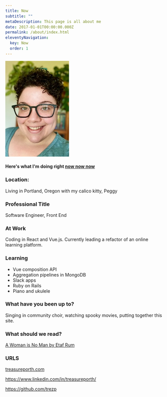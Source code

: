 ```yaml
---
title: Now
subtitle: ""
metaDescription: This page is all about me
date: 2017-01-01T00:00:00.000Z
permalink: /about/index.html
eleventyNavigation:
  key: Now
  order: 1
---
```

![Picture of Treasure Porth](/static/img/img_3178_adobespark.jpeg)

#### Here's what I'm doing right [now now now](https://nownownow.com/about)

### Location:

Living in Portland, Oregon with my calico kitty, Peggy 

### Professional Title

Software Engineer, Front End 

### At Work

Coding in React and Vue.js. Currently leading a refactor of an online learning platform. 

### Learning

* Vue composition API 
* Aggregation pipelines in MongoDB 
* Slack apps 
* Ruby on Rails 
* Piano and ukulele 

### What have you been up to?

Singing in community choir, watching spooky movies, putting together this site.

### What should we read?

[A Woman is No Man by Etaf Rum](https://www.goodreads.com/book/show/34313931-a-woman-is-no-man)

### URLS

[treasureporth.com](treasureporth.com)

<https://www.linkedin.com/in/treasureporth/>

<https://github.com/trezp>